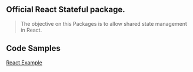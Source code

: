 ## Official React Stateful package.

> The objective on this Packages is to allow shared state management in React.

## Code Samples

[React Example](https://github.com/boostbank/react-stateful-example)

